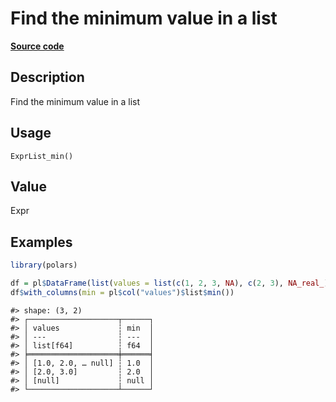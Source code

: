

# Find the minimum value in a list

[**Source code**](https://github.com/pola-rs/r-polars/tree/main/R/expr__list.R#L38)

## Description

Find the minimum value in a list

## Usage

<pre><code class='language-R'>ExprList_min()
</code></pre>

## Value

Expr

## Examples

``` r
library(polars)

df = pl$DataFrame(list(values = list(c(1, 2, 3, NA), c(2, 3), NA_real_)))
df$with_columns(min = pl$col("values")$list$min())
```

    #> shape: (3, 2)
    #> ┌────────────────────┬──────┐
    #> │ values             ┆ min  │
    #> │ ---                ┆ ---  │
    #> │ list[f64]          ┆ f64  │
    #> ╞════════════════════╪══════╡
    #> │ [1.0, 2.0, … null] ┆ 1.0  │
    #> │ [2.0, 3.0]         ┆ 2.0  │
    #> │ [null]             ┆ null │
    #> └────────────────────┴──────┘
